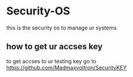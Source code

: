 # Security-OS
this is the security os to manage ur systems
## how to get ur accses key
to get accses to ur testing key go to <https://github.com/Madmaxvoltron/SecurityKEY>
